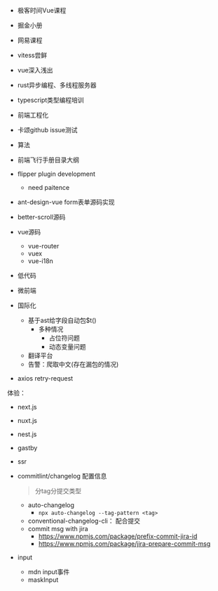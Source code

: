 - 极客时间Vue课程
- 掘金小册
- 网易课程
- vitess尝鲜
- vue深入浅出
- rust异步编程、多线程服务器
- typescript类型编程培训
- 前端工程化
- 卡颂github issue测试
- 算法
- 前端飞行手册目录大纲
- flipper plugin development
  - need paitence
- ant-design-vue form表单源码实现
- better-scroll源码

- vue源码
  - vue-router
  - vuex
  - vue-i18n
- 低代码
- 微前端

- 国际化
  - 基于ast给字段自动包$t()
    - 多种情况
      - 占位符问题
      - 动态变量问题
  - 翻译平台
  - 告警：爬取中文(存在漏包的情况)
- axios retry-request

体验：
- next.js
- nuxt.js
- nest.js
- gastby
- ssr

- commitlint/changelog 配置信息
  > 分tag分提交类型
  - auto-changelog
    - `npx auto-changelog --tag-pattern <tag>`
  - conventional-changelog-cli： 配合提交
  - commit msg with jira
    - https://www.npmjs.com/package/prefix-commit-jira-id
    - https://www.npmjs.com/package/jira-prepare-commit-msg

- input
  - mdn input事件
  - maskInput